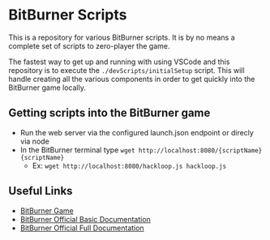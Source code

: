 # BitBurner Scripts

This is a repository for various BitBurner scripts. It is by no means a complete set of scripts to zero-player the game.

The fastest way to get up and running with using VSCode and this repository is to execute the `./devScripts/initialSetup`
script. This will handle creating all the various components in order to get quickly into the BitBurner game locally.

## Getting scripts into the BitBurner game

* Run the web server via the configured launch.json endpoint or direcly via node
* In the BitBurner terminal type `wget http://localhost:8080/{scriptName} {scriptName}`
  * Ex: `wget http://localhost:8080/hackloop.js hackloop.js`

## Useful Links

* [BitBurner Game](https://danielyxie.github.io/bitburner/)
* [BitBurner Official Basic Documentation](https://bitburner.readthedocs.io/en/latest/index.html)
* [BitBurner Official Full Documentation](https://github.com/danielyxie/bitburner/blob/dev/markdown/bitburner.ns.md)